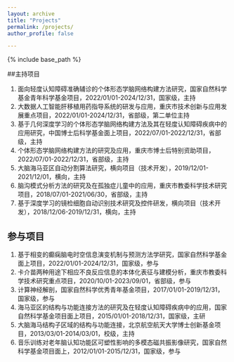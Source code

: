 ```yaml
---
layout: archive
title: "Projects"
permalink: /projects/
author_profile: false

---
```


{% include base_path %}



##主持项目

1. 面向轻度认知障碍准确辅诊的个体形态学脑网络构建方法研究，国家自然科学基金青年科学基金项目，2022/01/01-2024/12/31，国家级，主持
2. 大数据人工智能肝移植用药指导系统的研发与应用，重庆市技术创新与应用发展重点项目，2022/01/01-2024/12/31，省部级，第二单位主持
3. 基于几何深度学习的个体形态学脑网络构建方法及其在轻度认知障碍疾病中的应用研究，中国博士后科学基金面上项目，2022/07/01-2022/12/31，省部级，主持
4. 个体形态学脑网络构建方法的研究及应用，重庆市博士后特别资助项目，2022/07/01-2022/12/31，省部级，主持
5. 大脑海马亚区自动分割算法研究，横向项目（技术开发），2019/12/01-2021/12/01，横向，主持
6. 脑沟模式分析方法的研究及在孤独症儿童中的应用，重庆市教委科学技术研究项目，2018/07/01-2021/06/30，省部级，主持
7. 基于深度学习的镜检细胞自动识别技术研究及控件研发，横向项目（技术开发），2018/12/06-2019/12/31，横向，主持

## 参与项目

1. 基于相变的癫痫脑电时空信息演变机制与预测方法学研究，国家自然科学基金面上项目，2022/01/01-2024/12/31，国家级，参与
2. 卡介苗两种用途下相应不良反应信息的本体化表征与建模分析，重庆市教委科学技术研究重点项目，2020/10/01-2023/09/01，省部级，参与
3. 计算神经解剖，国家自然科学优秀青年基金项目，2017/01/01-2019/12/31，国家级，参与
4. 海马亚区的结构与功能连接方法的研究及在轻度认知障碍疾病中的应用，国家自然科学基金项目面上项目，2015/01/01-2018/12/31，国家级，主研
5. 大脑海马结构子区域的结构与功能连接，北京航空航天大学博士创新基金项目，2013/03/01-2014/03/01，校级，主持
6. 音乐训练对老年脑认知功能区可塑性影响的多模态磁共振影像研究，国家自然科学基金项目面上，2012/01/01-2015/12/31，国家级，参与